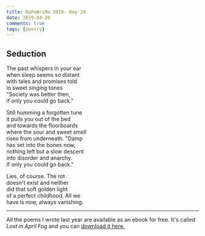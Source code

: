 ```yaml
---  
title: NaPoWriMo 2019- Day 20  
date: 2019-04-20
comments: true  
tags: [poetry] 
---  
```

  
<h2>Seduction</h2>  
<!-- /wp:heading -->  

  
<p>The past whispers in your ear<br /> when sleep seems so distant<br /> with tales and promises told<br /> in sweet singing tones<br /> "Society was better then,<br /> if only you could go back."</p>  


  
<p>Still humming a forgotten tune<br /> it pulls you out of the bed<br /> and towards the floorboards<br /> where the sour and sweet smell<br /> rises from underneath. "Damp<br /> has set into the bones now,<br /> nothing left but a slow descent<br /> into disorder and anarchy.<br /> If only you could go back."</p>  


  
<p>Lies, of course. The rot<br />  
doesn't exist and neither<br />  
did that soft golden light<br />  
of a perfect childhood. All we <br />  
have is now, always vanishing.</p>  

<hr>
<p>All the poems I wrote last year are available as an ebook for free. It's called <em>Lost in April Fog </em>and you can <a href="/aprilfog/">download it here. </a></p>  
